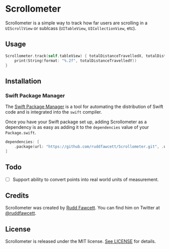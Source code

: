 # Scrollometer

Scrollometer is a simple way to track how far users are scrolling in a `UIScrollView` or sublcass (`UITableView`, `UICollectionView`, etc).

## Usage

```swift
Scrollometer.track(self.tableView) { totalDistanceTravelledX, totalDistanceTravelledY in
    print(String(format: "%.2f", totalDistanceTravelledY))
}
```

## Installation

### Swift Package Manager

The [Swift Package Manager](https://swift.org/package-manager/) is a tool for automating the distribution of Swift code and is integrated into the `swift` compiler. 

Once you have your Swift package set up, adding Scrollometer as a dependency is as easy as adding it to the `dependencies` value of your `Package.swift`.

```swift
dependencies: [
    .package(url: "https://github.com/ruddfawcett/Scrollometer.git", .upToNextMajor(from: "1.0"))
]
```

## Todo

- [ ] Support ability to convert points into real world units of measurement.

## Credits

Scrollometer was created by [Rudd Fawcett](http://ruddfawcett.com). You can find him on Twitter at [@ruddfawcett](https://twitter.com/ruddfawcett).

## License

Scrollometer is released under the MIT license. [See LICENSE](https://github.com/ruddfawcett/Scrollometer/blob/main/LICENSE) for details.
